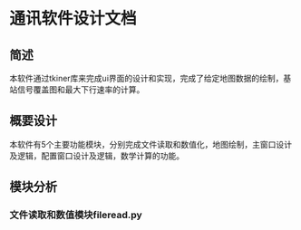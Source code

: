 # 通讯软件设计文档
## 简述
本软件通过tkiner库来完成ui界面的设计和实现，完成了给定地图数据的绘制，基站信号覆盖图和最大下行速率的计算。
## 概要设计
本软件有5个主要功能模块，分别完成文件读取和数值化，地图绘制，主窗口设计及逻辑，配置窗口设计及逻辑，数学计算的功能。
## 模块分析
### 文件读取和数值模块fileread.py
